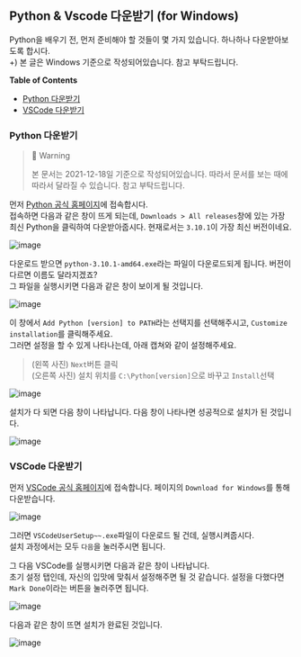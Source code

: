 ## Python & Vscode 다운받기 (for Windows)

Python을 배우기 전, 먼저 준비해야 할 것들이 몇 가지 있습니다. 하나하나 다운받아보도록 합시다.   
+) 본 글은 Windows 기준으로 작성되어있습니다. 참고 부탁드립니다.

**Table of Contents**
- [Python 다운받기]()
- [VSCode 다운받기]()

### Python 다운받기

> 🚧 Warning
> 
> 본 문서는 2021-12-18일 기준으로 작성되어있습니다. 따라서 문서를 보는 때에 따라서 달라질 수 있습니다. 참고 부탁드립니다.

먼저 [Python 공식 홈페이지](https://www.python.org/)에 접속합시다.   
접속하면 다음과 같은 창이 뜨게 되는데, `Downloads > All releases`창에 있는 가장 최신 Python을 클릭하여 다운받아줍시다. 현재로서는 `3.10.1`이 가장 최신 버전이네요.

![image](https://user-images.githubusercontent.com/50950237/146643125-da4c2e45-7c01-4714-87d0-a2e13aa683bb.png)

다운로드 받으면 `python-3.10.1-amd64.exe`라는 파일이 다운로드되게 됩니다. 버전이 다르면 이름도 달라지겠죠?   
그 파일을 실행시키면 다음과 같은 창이 보이게 될 것입니다.

![image](https://user-images.githubusercontent.com/50950237/146643324-a8576fb3-e14c-4c78-8b34-17caabe375d7.png)

이 창에서 `Add Python [version] to PATH`라는 선택지를 선택해주시고, `Customize installation`를 클릭해주세요.   
그러면 설정을 할 수 있게 나타나는데, 아래 캡쳐와 같이 설정해주세요.

> (왼쪽 사진) `Next`버튼 클릭   
> (오른쪽 사진) 설치 위치를 `C:\Python[version]`으로 바꾸고 `Install`선택

![image](https://user-images.githubusercontent.com/50950237/146643504-2452c085-0b9d-482d-b990-5ec74b2ef8dc.png)


설치가 다 되면 다음 창이 나타납니다. 다음 창이 나타나면 성공적으로 설치가 된 것입니다.

![image](https://user-images.githubusercontent.com/50950237/146643270-13a66e1b-e992-4ce9-8433-2e591a792838.png)


### VSCode 다운받기

먼저 [VSCode 공식 홈페이지](https://code.visualstudio.com/)에 접속합니다.
페이지의 `Download for Windows`를 통해 다운받습니다.

![image](https://user-images.githubusercontent.com/50950237/146643787-c865ef3c-97d7-47cb-8613-48fc829f7466.png)

그러면 `VSCodeUserSetup~~.exe`파일이 다운로드 될 건데, 실행시켜줍시다.   
설치 과정에서는 모두 `다음`을 눌러주시면 됩니다.

그 다음 VSCode를 실행시키면 다음과 같은 창이 나타납니다.   
초기 설정 탭인데, 자신의 입맛에 맞춰서 설정해주면 될 것 같습니다. 설정을 다했다면 `Mark Done`이라는 버튼을 눌러주면 됩니다.

![image](https://user-images.githubusercontent.com/50950237/146643877-5102a998-8d64-4b9d-aea2-467a0b1f289e.png)

다음과 같은 창이 뜨면 설치가 완료된 것입니다.

![image](https://user-images.githubusercontent.com/50950237/146643951-bb7a5898-832a-4093-8802-5b1af89e85d7.png)
